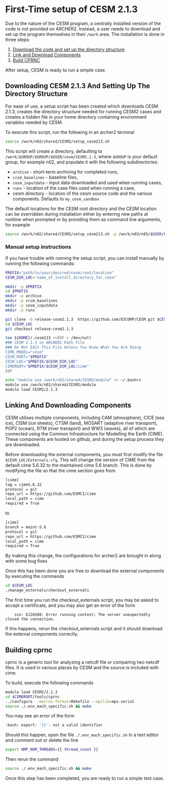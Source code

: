 # First-Time setup of CESM 2.1.3

Due to the nature of the CESM program, a centrally installed version of the code is not provided on ARCHER2. Instead, a user needs to download and set up the program themselves in their `/work` area. The installation is done in three steps:

1. [Download the code and set up the directory structure](#downloading-cesm-2.1.3-and-setting-up-the-directory-structure)
2. [Link and Download Components](#linking-and-downloading-components)
3. [Build CPRNC](#building-cprnc)

After setup, CESM is ready to run a simple case.

## Downloading CESM 2.1.3 And Setting Up The Directory Structure

For ease of use, a setup script has been created which downloads CESM 2.1.3, creates the directory structure needed for running CESM2 cases and creates a hidden file in your home directory containing environment variables needed by CESM.

To execute this script, run the following in an archer2 terminal

```bash
source /work/n02/shared/CESM2/setup_cesm213.sh
```

This script will create a directory, defaulting to `/work/$GROUP/$GROUP/$USER/cesm/CESM2.1.3`, where `$GROUP` is your default group, for example n02, and populate it with the following subdirectories:
* `archive` - short-term archiving for completed runs,
* `ccsm_baselines` - baseline files,
* `cesm_inputdata` - input data downloaded and used when running cases,
* `runs` - location of the case files used when running a case,
* cesm directory - location of the cesm source code and the various components. Defaults to `my_cesm_sandbox`

The default locations for the CESM root directory and the CESM location can be overridden during installation either by entering new paths at runtime when prompted or by providing them as command line arguments, for example

```bash
source /work/n02/shared/CESM2/setup_cesm213.sh -p /work/n03/n03/$USER/CESM213 -l cesm_prog
```

### Manual setup instructions

If you have trouble with running the setup script, you can install manually by running the following commands:

```bash
PREFIX="path/to/your/desired/cesm/root/location"
CESM_DIR_LOC="name_of_install_directory_for_cesm"

mkdir -p $PREFIX
cd $PREFIX
mkdir -p archive
mkdir -p ccsm_baselines
mkdir -p cesm_inputdata
mkdir -p runs

git clone -b release-cesm2.1.3  https://github.com/ESCOMP/CESM.git $CESM_LOC
cd $CESM_LOC
git checkout release-cesm2.1.3

tee ${HOME}/.cesm213 <<EOF > /dev/null
### CESM 2.1.3 on ARCHER2 Path File
### Do Not Edit This File Unless You Know What You Are Doing
CIME_MODEL="cesm"
CESM_ROOT="$PREFIX"
CESM_LOC="$PREFIX/$CESM_DIR_LOC"
CIMEROOT="$PREFIX/$CESM_DIR_LOC/cime"
EOF

echo "module use /work/n02/shared/CESM2/module" >> ~/.bashrc
module use /work/n02/shared/CESM2/module
module load CESM2/2.1.3
```

## Linking And Downloading Components

CESM utilises multiple components, including CAM (atmosphere), CICE (sea ice), CISM (ice sheets), CTSM (land), MOSART (adaptive river transport), POP2 (ocean), RTM (river transport) and WW3 (waves), all of which are connected using the Common Infrastructure for Modelling the Earth (CIME). These components are hosted on github, and during the setup process they are downloaded.

Before downloading the external components, you must first modify the file `$CESM_LOC/Externals.cfg`. This will change the version of CIME from the default cime 5.6.32 to the maintained cime 5.6 branch. This is done by modifying the file so that the cime section goes from

```bash
[cime]
tag = cime5.6.32
protocol = git
repo_url = https://github.com/ESMCI/cime
local_path = cime
required = True
```

to

```bash
[cime]
branch = maint-5.6
protocol = git
repo_url = https://github.com/ESMCI/cime
local_path = cime
required = True
```

By making this change, the configurations for archer2 are brought in along with some bug fixes

Once this has been done you are free to download the external components by executing the commands

```bash
cd $CESM_LOC
./manage_externals/checkout_externals
```

The first time you run the checkout_externals script, you may be asked to accept a certificate, and you may also get an error of the form

```
    svn: E120108: Error running context: The server unexpectedly closed the connection.
```
If this happens, rerun the checkout_externals script and it should download the external components correctly.

## Building cprnc

cprnc is a generic tool for analyzing a netcdf file or comparing two netcdf files. It is used in various places by CESM and the source is included with cime.

To build, execute the following commands

```bash
module load CESM2/2.1.3
cd $CIMEROOT/tools/cprnc
../configure --macros-format=Makefile --mpilib=mpi-serial
source ./.env_mach_specific.sh && make
```

You may see an error of the form

```bash
-bash: export: '}}': not a valid identifier
```

Should this happen, open the file `./.env_mach_specific.sh` in a text editor and comment out or delete the line

```bash
export OMP_NUM_THREADS={{ thread_count }}
```

Then rerun the command

```bash
source ./.env_mach_specific.sh && make
```

Once this step has been completed, you are ready to run a simple test case.
